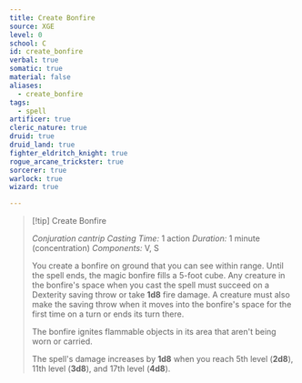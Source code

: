 ```yaml
---
title: Create Bonfire
source: XGE
level: 0
school: C
id: create_bonfire
verbal: true
somatic: true
material: false
aliases:
  - create_bonfire
tags:
  - spell
artificer: true
cleric_nature: true
druid: true
druid_land: true
fighter_eldritch_knight: true
rogue_arcane_trickster: true
sorcerer: true
warlock: true
wizard: true

---
```

>[!tip] Create Bonfire
>
> *Conjuration cantrip*
> *Casting Time:* 1 action
> *Duration:* 1 minute (concentration)
> *Components:* V, S
>
>You create a bonfire on ground that you can see within range. Until the spell ends, the magic bonfire fills a 5-foot cube. Any creature in the bonfire's space when you cast the spell must succeed on a Dexterity saving throw or take **1d8** fire damage. A creature must also make the saving throw when it moves into the bonfire's space for the first time on a turn or ends its turn there.
>
>The bonfire ignites flammable objects in its area that aren't being worn or carried.
>
>The spell's damage increases by **1d8** when you reach 5th level (**2d8**), 11th level (**3d8**), and 17th level (**4d8**).
>

